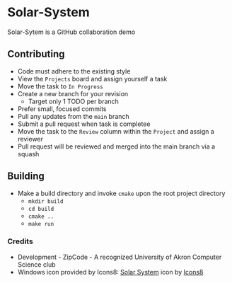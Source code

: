 # Solar-System

Solar-Sytem is a GitHub collaboration demo

## Contributing

- Code must adhere to the existing style
- View the `Projects` board and assign yourself a task
- Move the task to `In Progress`
- Create a new branch for your revision
  - Target only 1 TODO per branch
- Prefer small, focused commits
- Pull any updates from the `main` branch
- Submit a pull request when task is completee
- Move the task to the `Review` column within the `Project` and assign a reviewer
- Pull request will be reviewed and merged into the main branch via a squash

## Building

- Make a build directory and invoke `cmake` upon the root project directory
  - `mkdir build`
  - `cd build`
  - `cmake ..`
  - `make run`


### Credits

- Development - ZipCode - A recognized University of Akron Computer Science club
- Windows icon provided by Icons8: <a target="_blank" href="https://icons8.com/icon/pk58OJeCg7Z0/solar-system">Solar System</a> icon by <a target="_blank" href="https://icons8.com">Icons8</a>
